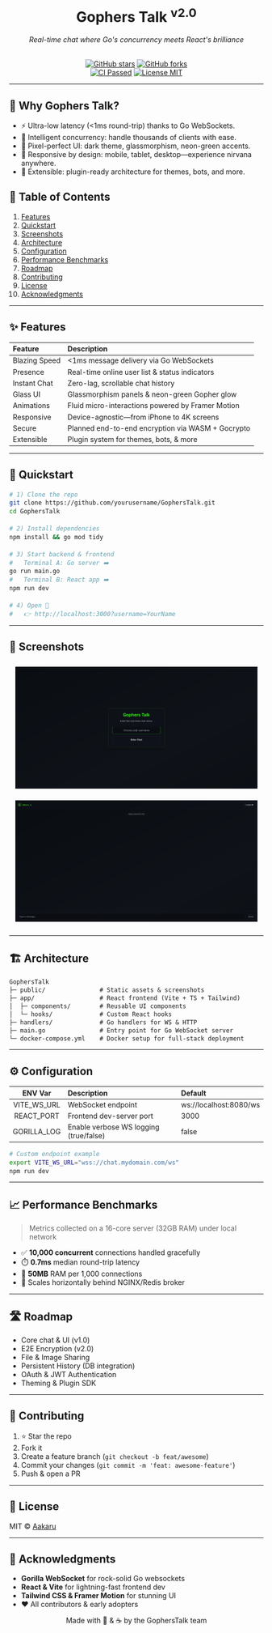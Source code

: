 <div align="center">
  <h1>Gophers Talk <sup>v2.0</sup></h1>
  <p><i>Real-time chat where Go's concurrency meets React's brilliance</i></p>
  <br/>
  <a href="https://github.com/yourusername/GophersTalk/stargazers"><img src="https://img.shields.io/github/stars/yourusername/GophersTalk?style=social" alt="GitHub stars"/></a>
  <a href="https://github.com/yourusername/GophersTalk/network/members"><img src="https://img.shields.io/github/forks/yourusername/GophersTalk?style=social" alt="GitHub forks"/></a>
  <br/>
  <a href="https://github.com/yourusername/GophersTalk/actions"><img src="https://img.shields.io/github/actions/workflow/status/yourusername/GophersTalk/ci.yml?branch=main&style=for-the-badge" alt="CI Passed"/></a>
  <a href="https://img.shields.io/badge/license-MIT-blue.svg"><img src="https://img.shields.io/badge/license-MIT-blue.svg" alt="License MIT"/></a>
</div>

---

## 🌟 Why Gophers Talk?

- ⚡ Ultra-low latency (<1ms round-trip) thanks to Go WebSockets.
- 🧠 Intelligent concurrency: handle thousands of clients with ease.
- 🎨 Pixel-perfect UI: dark theme, glassmorphism, neon-green accents.
- 📲 Responsive by design: mobile, tablet, desktop—experience nirvana anywhere.
- 🔌 Extensible: plugin-ready architecture for themes, bots, and more.



## 📑 Table of Contents

1. [Features](#-features)
2. [Quickstart](#-quickstart)
3. [Screenshots](#-screenshots)
4. [Architecture](#-architecture)
5. [Configuration](#-configuration)
6. [Performance Benchmarks](#-performance-benchmarks)
7. [Roadmap](#-roadmap)
8. [Contributing](#-contributing)
9. [License](#-license)
10. [Acknowledgments](#-acknowledgments)

---

## ✨ Features

| Feature        | Description                                      |
|:---------------|:-------------------------------------------------|
| Blazing Speed  | <1ms message delivery via Go WebSockets          |
| Presence       | Real-time online user list & status indicators   |
| Instant Chat   | Zero-lag, scrollable chat history                |
| Glass UI       | Glassmorphism panels & neon-green Gopher glow    |
| Animations     | Fluid micro-interactions powered by Framer Motion|
| Responsive     | Device-agnostic—from iPhone to 4K screens        |
| Secure         | Planned end-to-end encryption via WASM + Gocrypto |
| Extensible     | Plugin system for themes, bots, & more           |

---

## 🔧 Quickstart

```bash
# 1) Clone the repo
git clone https://github.com/yourusername/GophersTalk.git
cd GophersTalk

# 2) Install dependencies
npm install && go mod tidy

# 3) Start backend & frontend
#   Terminal A: Go server ➡️
go run main.go
#   Terminal B: React app ➡️
npm run dev

# 4) Open 🎉
#   👉 http://localhost:3000?username=YourName
```

---

## 📸 Screenshots

<div align="center">
  <img src="public/screenshots/login-screen.png" alt="Login Screen" width="480" style="margin:10px;"/>
  <img src="public/screenshots/chat-interface.png" alt="Chat Interface" width="480" style="margin:10px;"/>
</div>

---

## 🏗️ Architecture

```text
GophersTalk
├─ public/               # Static assets & screenshots
├─ app/                  # React frontend (Vite + TS + Tailwind)
│  ├─ components/        # Reusable UI components
│  └─ hooks/             # Custom React hooks
├─ handlers/             # Go handlers for WS & HTTP
├─ main.go               # Entry point for Go WebSocket server
└─ docker-compose.yml    # Docker setup for full-stack deployment
```

---

## ⚙️ Configuration

| ENV Var        | Description                            | Default          |
|:--------------:|:---------------------------------------|:-----------------|
| VITE_WS_URL    | WebSocket endpoint                     | ws://localhost:8080/ws |
| REACT_PORT     | Frontend dev-server port               | 3000             |
| GORILLA_LOG    | Enable verbose WS logging (true/false) | false            |


```bash
# Custom endpoint example
export VITE_WS_URL="wss://chat.mydomain.com/ws"
npm run dev
```

---

## 📈 Performance Benchmarks

> Metrics collected on a 16-core server (32GB RAM) under local network

- ✅ **10,000 concurrent** connections handled gracefully
- ⏱️ **0.7ms** median round-trip latency
- 🐹 **50MB** RAM per 1,000 connections
- 🚀 Scales horizontally behind NGINX/Redis broker

---

## 🛣️ Roadmap

- Core chat & UI (v1.0)
- E2E Encryption (v2.0)
- File & Image Sharing
- Persistent History (DB integration)
- OAuth & JWT Authentication
- Theming & Plugin SDK

---

## 🤝 Contributing

1. ⭐ Star the repo
2. Fork it
3. Create a feature branch (`git checkout -b feat/awesome`)
4. Commit your changes (`git commit -m 'feat: awesome-feature'`)
5.  Push & open a PR

---

## 📄 License

MIT © [Aakaru](https://github.com/aakaru)

---

## 🙏 Acknowledgments

- **Gorilla WebSocket** for rock-solid Go websockets
- **React & Vite** for lightning-fast frontend dev
- **Tailwind CSS & Framer Motion** for stunning UI
- ❤️ All contributors & early adopters

<div align="center">Made with 🐹 & ☕ by the GophersTalk team</div>
